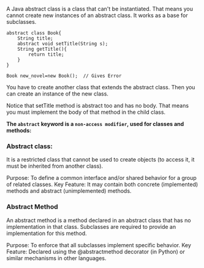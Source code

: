 A Java abstract class is a class that can't be instantiated. That means you cannot create new instances of an abstract class. It works as a base for subclasses.

```
abstract class Book{
    String title;
    abstract void setTitle(String s);
    String getTitle(){
        return title;
    }
}

Book new_novel=new Book();  // Gives Error
```
You have to create another class that extends the abstract class. Then you can create an instance of the new class.

Notice that setTitle method is abstract too and has no body. That means you must implement the body of that method in the child class.

**The `abstract` keyword is a `non-access modifier`, used for classes and methods:**

### Abstract class: 
It is a restricted class that cannot be used to create objects (to access it, it must be inherited from another class).

Purpose: To define a common interface and/or shared behavior for a group of related classes.
Key Feature: It may contain both concrete (implemented) methods and abstract (unimplemented) methods.

### Abstract Method
An abstract method is a method declared in an abstract class that has no implementation in that class. Subclasses are required to provide an implementation for this method.

Purpose: To enforce that all subclasses implement specific behavior.
Key Feature: Declared using the @abstractmethod decorator (in Python) or similar mechanisms in other languages.
